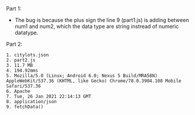 Part 1: 
- The bug is because the plus sign the line 9 (part1.js) is adding between num1 and num2, which the data type are string instread of numeric datatype.
  

Part 2:

    1. citylots.json
    2. part2.js
    3. 11.7 MB
    4. 194.92mms
    5. Mozilla/5.0 (Linux; Android 6.0; Nexus 5 Build/MRA58N) AppleWebKit/537.36 (KHTML, like Gecko) Chrome/78.0.3904.108 Mobile Safari/537.36
    6. Apache
    7. Tue, 26 Jan 2021 22:14:13 GMT
    8. application/json
    9. fetchData()